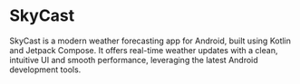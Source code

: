 # SkyCast
SkyCast is a modern weather forecasting app for Android, built using Kotlin and Jetpack Compose. It offers real-time weather updates with a clean, intuitive UI and smooth performance, leveraging the latest Android development tools.
